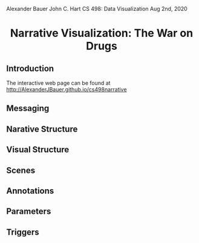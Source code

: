 Alexander Bauer
John C. Hart
CS 498: Data Visualization
Aug 2nd, 2020

<center><h1>Narrative Visualization: The War on Drugs</h1></center>

## Introduction
The interactive web page can be found at http://AlexanderJBauer.github.io/cs498narrative

## Messaging

## Narative Structure

## Visual Structure

## Scenes

## Annotations

## Parameters

## Triggers
